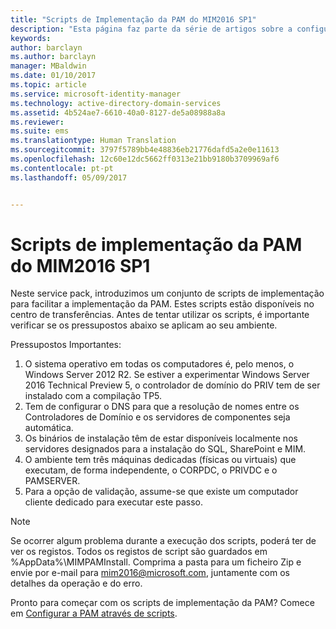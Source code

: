 ```yaml
---
title: "Scripts de Implementação da PAM do MIM2016 SP1"
description: "Esta página faz parte da série de artigos sobre a configuração do Privileged Identity Manager através de scripts. Inclui uma lista dos pressupostos sobre o ambiente."
keywords: 
author: barclayn
ms.author: barclayn
manager: MBaldwin
ms.date: 01/10/2017
ms.topic: article
ms.service: microsoft-identity-manager
ms.technology: active-directory-domain-services
ms.assetid: 4b524ae7-6610-40a0-8127-de5a08988a8a
ms.reviewer: 
ms.suite: ems
ms.translationtype: Human Translation
ms.sourcegitcommit: 3797f5789bb4e48836eb21776dafd5a2e0e11613
ms.openlocfilehash: 12c60e12dc5662ff0313e21bb9180b3709969af6
ms.contentlocale: pt-pt
ms.lasthandoff: 05/09/2017


---
```


# <a name="mim2016-sp1-pam-deployment-scripts"></a>Scripts de implementação da PAM do MIM2016 SP1

Neste service pack, introduzimos um conjunto de scripts de implementação para facilitar a implementação da PAM. Estes scripts estão disponíveis no centro de transferências. Antes de tentar utilizar os scripts, é importante verificar se os pressupostos abaixo se aplicam ao seu ambiente.

Pressupostos Importantes:
1. O sistema operativo em todas os computadores é, pelo menos, o Windows Server 2012 R2. Se estiver a experimentar Windows Server 2016 Technical Preview 5, o controlador de domínio do PRIV tem de ser instalado com a compilação TP5.
2. Tem de configurar o DNS para que a resolução de nomes entre os Controladores de Domínio e os servidores de componentes seja automática.
3. Os binários de instalação têm de estar disponíveis localmente nos servidores designados para a instalação do SQL, SharePoint e MIM.
4. O ambiente tem três máquinas dedicadas (físicas ou virtuais) que executam, de forma independente, o CORPDC, o PRIVDC e o PAMSERVER.
5. Para a opção de validação, assume-se que existe um computador cliente dedicado para executar este passo.

>[!NOTE]
>Se ocorrer algum problema durante a execução dos scripts, poderá ter de ver os registos. Todos os registos de script são guardados em %AppData%\MIMPAMInstall. Comprima a pasta para um ficheiro Zip e envie por e-mail para mim2016@microsoft.com, juntamente com os detalhes da operação e do erro.

Pronto para começar com os scripts de implementação da PAM? Comece em [Configurar a PAM através de scripts](./pam/sp1-pam-configure-using-scripts.md).

